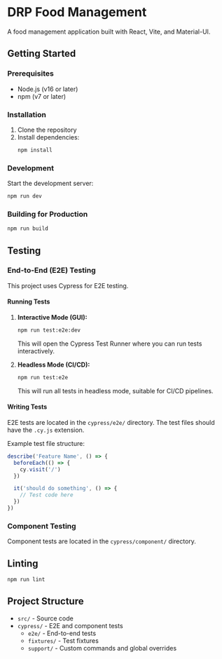# DRP Food Management

A food management application built with React, Vite, and Material-UI.

## Getting Started

### Prerequisites
- Node.js (v16 or later)
- npm (v7 or later)

### Installation

1. Clone the repository
2. Install dependencies:
   ```bash
   npm install
   ```

### Development

Start the development server:

```bash
npm run dev
```

### Building for Production

```bash
npm run build
```

## Testing

### End-to-End (E2E) Testing

This project uses Cypress for E2E testing.

#### Running Tests

1. **Interactive Mode (GUI):**
   ```bash
   npm run test:e2e:dev
   ```
   This will open the Cypress Test Runner where you can run tests interactively.

2. **Headless Mode (CI/CD):**
   ```bash
   npm run test:e2e
   ```
   This will run all tests in headless mode, suitable for CI/CD pipelines.

#### Writing Tests

E2E tests are located in the `cypress/e2e/` directory. The test files should have the `.cy.js` extension.

Example test file structure:
```javascript
describe('Feature Name', () => {
  beforeEach(() => {
    cy.visit('/')
  })

  it('should do something', () => {
    // Test code here
  })
})
```

### Component Testing

Component tests are located in the `cypress/component/` directory.

## Linting

```bash
npm run lint
```

## Project Structure

- `src/` - Source code
- `cypress/` - E2E and component tests
  - `e2e/` - End-to-end tests
  - `fixtures/` - Test fixtures
  - `support/` - Custom commands and global overrides
